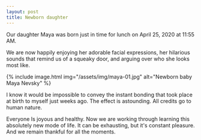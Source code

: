 ```yaml
---
layout: post
title: Newborn daughter
---
```


Our daughter Maya was born just in time for lunch on April 25, 2020 at 11:55 AM.

We are now happily enjoying her adorable facial expressions, her hilarious sounds that remind us of a squeaky door, and arguing over who she looks most like.

<aside>{% include image.html img="/assets/img/maya-01.jpg" alt="Newborn baby Maya Nevsky" %}</aside>

I know it would be impossible to convey the instant bonding that took place at birth to myself just weeks ago. The effect is astounding. All credits go to human nature.

Everyone Is joyous and healthy. Now we are working through learning this absolutely new mode of life. It can be exhausting, but it's constant pleasure. And we remain thankful for all the moments.
